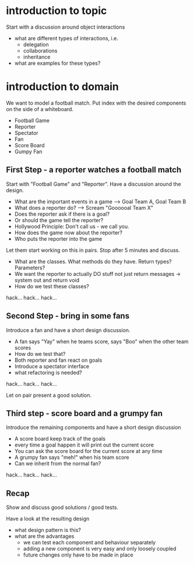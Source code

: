 introduction to topic
=====================

Start with a discussion around object interactions
  * what are different types of interactions, i.e.
    - delegation
    - collaborations
    - inheritance
  * what are examples for these types?
  
  
introduction to domain
======================

We want to model a football match. Put index with the desired components on the side of a whiteboard.
 * Football Game
 * Reporter
 * Spectator
 * Fan
 * Score Board
 * Gumpy Fan

## First Step - a reporter watches a football match

Start with "Football Game" and "Reporter". Have a discussion around the design.
 * What are the important events in a game --> Goal Team A, Goal Team B
 * What does a reporter do? --> Scream "Goooooal Team X"
 * Does the reporter ask if there is a goal?
 * Or should the game tell the reporter?
 * Hollywood Principle: Don't call us - we call you.
 * How does the game now about the reporter?
 * Who puts the reporter into the game
 
Let them start working on this in pairs. Stop after 5 minutes and discuss.
 * What are the classes. What methods do they have. Return types? Parameters?
 * We want the reporter to actually DO stuff not just return messages -> system out and return void
 * How do we test these classes?
 
hack... hack... hack...
 
 
## Second Step - bring in some fans

Introduce a fan and have a short design discussion.
 * A fan says "Yay" when he teams score, says "Boo" when the other team scores
 * How do we test that?
 * Both reporter and fan react on goals
 * Introduce a spectator interface
 * what refactoring is needed?
 
hack... hack... hack...

Let on pair present a good solution.


## Third step - score board and a grumpy fan

Introduce the remaining components and have a short design discussion
 * A score board keep track of the goals
 * every time a goal happen it will print out the current score
 * You can ask the score board for the current score at any time
 * A grumpy fan says "meh!" when his team score
 * Can we inherit from the normal fan?
 
hack... hack... hack...


## Recap

Show and discuss good solutions / good tests.

Have a look at the resulting design
  * what design pattern is this?
  * what are the advantages
    - we can test each component and behaviour separately 
    - adding a new component is very easy and only loosely coupled
    - future changes only have to be made in place

 

 
